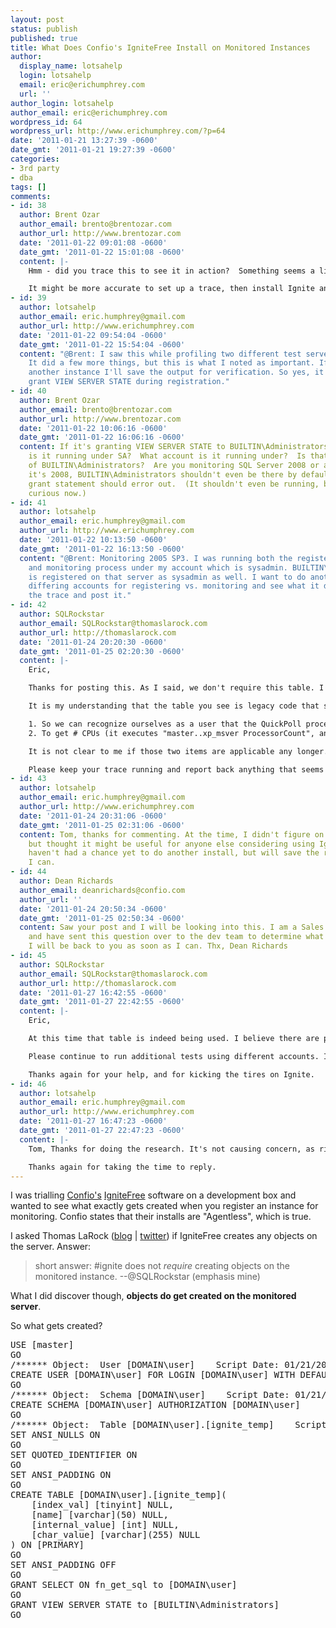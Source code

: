 ```yaml
---
layout: post
status: publish
published: true
title: What Does Confio's IgniteFree Install on Monitored Instances
author:
  display_name: lotsahelp
  login: lotsahelp
  email: eric@erichumphrey.com
  url: ''
author_login: lotsahelp
author_email: eric@erichumphrey.com
wordpress_id: 64
wordpress_url: http://www.erichumphrey.com/?p=64
date: '2011-01-21 13:27:39 -0600'
date_gmt: '2011-01-21 19:27:39 -0600'
categories:
- 3rd party
- dba
tags: []
comments:
- id: 38
  author: Brent Ozar
  author_email: brento@brentozar.com
  author_url: http://www.brentozar.com
  date: '2011-01-22 09:01:08 -0600'
  date_gmt: '2011-01-22 15:01:08 -0600'
  content: |-
    Hmm - did you trace this to see it in action?  Something seems a little off here.  I don't think any product should be granting VIEW SERVER STATE to BUILTIN\Administrators - even if the product is in that group, it shouldn't be granting rights to people outside of itself.  My guess - and this is just a guess - is that you were scripting objects after Ignite ran in order to see what the differences were, perhaps with a data or schema comparison product?

    It might be more accurate to set up a trace, then install Ignite and watch what happens so you can catch the exact commands.
- id: 39
  author: lotsahelp
  author_email: eric.humphrey@gmail.com
  author_url: http://www.erichumphrey.com
  date: '2011-01-22 09:54:04 -0600'
  date_gmt: '2011-01-22 15:54:04 -0600'
  content: "@Brent: I saw this while profiling two different test servers during registering.
    It did a few more things, but this is what I noted as important. If I register
    another instance I'll save the output for verification. So yes, it really does
    grant VIEW SERVER STATE during registration."
- id: 40
  author: Brent Ozar
  author_email: brento@brentozar.com
  author_url: http://www.brentozar.com
  date: '2011-01-22 10:06:16 -0600'
  date_gmt: '2011-01-22 16:06:16 -0600'
  content: If it's granting VIEW SERVER STATE to BUILTIN\Administrators during registration,
    is it running under SA?  What account is it running under?  Is that account part
    of BUILTIN\Administrators?  Are you monitoring SQL Server 2008 or an earlier version?  If
    it's 2008, BUILTIN\Administrators shouldn't even be there by default, so that
    grant statement should error out.  (It shouldn't even be running, but I'm really
    curious now.)
- id: 41
  author: lotsahelp
  author_email: eric.humphrey@gmail.com
  author_url: http://www.erichumphrey.com
  date: '2011-01-22 10:13:50 -0600'
  date_gmt: '2011-01-22 16:13:50 -0600'
  content: "@Brent: Monitoring 2005 SP3. I was running both the registering process
    and monitoring process under my account which is sysadmin. BUILTIN\\Administrators
    is registered on that server as sysadmin as well. I want to do another test using
    differing accounts for registering vs. monitoring and see what it does, then save
    the trace and post it."
- id: 42
  author: SQLRockstar
  author_email: SQLRockstar@thomaslarock.com
  author_url: http://thomaslarock.com
  date: '2011-01-24 20:20:30 -0600'
  date_gmt: '2011-01-25 02:20:30 -0600'
  content: |-
    Eric,

    Thanks for posting this. As I said, we don't require this table. I couldn't say much more because (1) I have a 140-char limit on Twitter and (2) I was in the middle of a board meeting. Still, I wanted to get you an answer. Had I known that you intended to run a trace and blog the results I would have asked for you to include a lot of the information that Brent has already asked about.

    It is my understanding that the table you see is legacy code that simply has not been removed from the install process. I believe that in previous versions of Ignite this table had been used for two purposes:

    1. So we can recognize ourselves as a user that the QuickPoll process should ignore.
    2. To get # CPUs (it executes "master..xp_msver ProcessorCount", and puts the result in ignite_temp which we then query).

    It is not clear to me if those two items are applicable any longer. In fact, I believe the QuickPoll is already filtering for the Ignite user in a different manner. I will ask our engineering team to verify these details once again and also ask they leave a comment on this blog.

    Please keep your trace running and report back anything that seems odd. We'll do our best to clean up whatever we can and as quickly as we can.
- id: 43
  author: lotsahelp
  author_email: eric.humphrey@gmail.com
  author_url: http://www.erichumphrey.com
  date: '2011-01-24 20:31:06 -0600'
  date_gmt: '2011-01-25 02:31:06 -0600'
  content: Tom, thanks for commenting. At the time, I didn't figure on posting this,
    but thought it might be useful for anyone else considering using IgniteFree. I
    haven't had a chance yet to do another install, but will save the results when
    I can.
- id: 44
  author: Dean Richards
  author_email: deanrichards@confio.com
  author_url: ''
  date: '2011-01-24 20:50:34 -0600'
  date_gmt: '2011-01-25 02:50:34 -0600'
  content: Saw your post and I will be looking into this. I am a Sales Eng for Confio
    and have sent this question over to the dev team to determine what is happening.
    I will be back to you as soon as I can. Thx, Dean Richards
- id: 45
  author: SQLRockstar
  author_email: SQLRockstar@thomaslarock.com
  author_url: http://thomaslarock.com
  date: '2011-01-27 16:42:55 -0600'
  date_gmt: '2011-01-27 22:42:55 -0600'
  content: |-
    Eric,

    At this time that table is indeed being used. I believe there are plans to remove it from a future version. Let me know if the presence of this table is causing you any concern.

    Please continue to run additional tests using different accounts. I would be interested to see the results. I believe that the presence of [BUILTIN\Administrators] is due to the fact that DOMAIN\user is a member of that group, but your future tracing should confirm for us one way or the other.

    Thanks again for your help, and for kicking the tires on Ignite.
- id: 46
  author: lotsahelp
  author_email: eric.humphrey@gmail.com
  author_url: http://www.erichumphrey.com
  date: '2011-01-27 16:47:23 -0600'
  date_gmt: '2011-01-27 22:47:23 -0600'
  content: |-
    Tom, Thanks for doing the research. It's not causing concern, as right now we're testing this in development and QA, so we're a little more loose on object creation. If we plan on taking this to production, we just needed an authoritative list of what the footprint will be. It's pretty darn small, so that's great. Having no objects would be even better as the only thing that would need approval would be access for the service account.

    Thanks again for taking the time to reply.
---
```

<p>I was&nbsp;trialling&nbsp;<a href="http://www.confio.com/">Confio's</a> <a href="http://www.ignitefree.com/">IgniteFree</a> software on a development box and wanted to see what exactly gets created when you register an instance for monitoring. Confio states that their installs are "Agentless", which is true.</p>
<p>I asked Thomas LaRock (<a href="http://www.thomaslarock.com/">blog</a> | <a href="http://twitter.com/SQLRockstar">twitter</a>) if IgniteFree creates any objects on the server. Answer:</p>
<blockquote><p>short answer: #ignite does not <em>require</em> creating objects on the monitored instance. --@SQLRockstar (emphasis mine)</p></blockquote>
<p>What I did discover though,&nbsp;<strong>objects do get created on the monitored server</strong>.</p>
<p>So what gets created?</p>
<pre lang="tsql">USE [master]
GO
/****** Object:  User [DOMAIN\user]    Script Date: 01/21/2011 13:15:11 ******/
CREATE USER [DOMAIN\user] FOR LOGIN [DOMAIN\user] WITH DEFAULT_SCHEMA=[null]
GO
/****** Object:  Schema [DOMAIN\user]    Script Date: 01/21/2011 13:15:10 ******/
CREATE SCHEMA [DOMAIN\user] AUTHORIZATION [DOMAIN\user]
GO
/****** Object:  Table [DOMAIN\user].[ignite_temp]    Script Date: 01/21/2011 13:15:11 ******/
SET ANSI_NULLS ON
GO
SET QUOTED_IDENTIFIER ON
GO
SET ANSI_PADDING ON
GO
CREATE TABLE [DOMAIN\user].[ignite_temp](
	[index_val] [tinyint] NULL,
	[name] [varchar](50) NULL,
	[internal_value] [int] NULL,
	[char_value] [varchar](255) NULL
) ON [PRIMARY]
GO
SET ANSI_PADDING OFF
GO
GRANT SELECT ON fn_get_sql to [DOMAIN\user]
GO
GRANT VIEW SERVER STATE to [BUILTIN\Administrators]
GO</pre>
